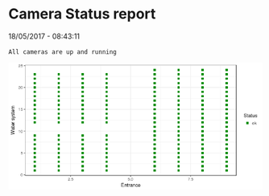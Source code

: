 Camera Status report
================
18/05/2017 - 08:43:11

    All cameras are up and running

![](camreport_files/figure-markdown_github/unnamed-chunk-2-1.png)
